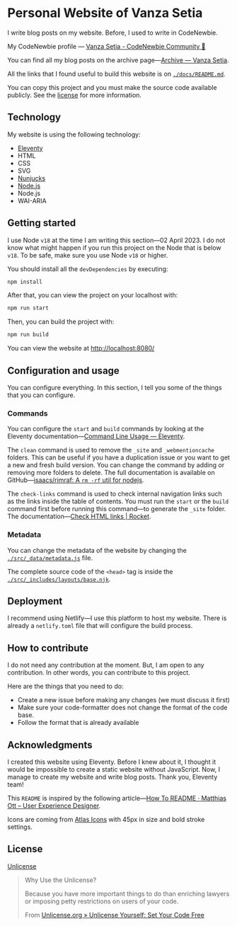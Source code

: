 # Personal Website of Vanza Setia

I write blog posts on my website. Before, I used to write in CodeNewbie.

My CodeNewbie profile — [Vanza Setia - CodeNewbie Community 🌱](https://community.codenewbie.org/vanzasetia)

You can find all my blog posts on the archive page—[Archive — Vanza Setia](https://vanzasetia.site/archive/).

All the links that I found useful to build this website is on [`./docs/README.md`](./docs/README.md).

You can copy this project and you must make the source code available publicly. See the [license](#license) for more information.

## Technology

My website is using the following technology:

- [Eleventy](https://www.11ty.dev/)
- HTML
- CSS
- SVG
- [Nunjucks](https://mozilla.github.io/nunjucks/)
- [Node.js](https://nodejs.org/en/)
- Node.js
- WAI-ARIA

## Getting started

I use Node `v18` at the time I am writing this section—02 April 2023. I do not know what might happen if you run this project on the Node that is below `v18`. To be safe, make sure you use Node `v18` or higher.

You should install all the `devDependencies` by executing:

```bash
npm install
```

After that, you can view the project on your localhost with:

```bash
npm run start
```

Then, you can build the project with:

```bash
npm run build
```

You can view the website at [http://localhost:8080/](http://localhost:8080/)

## Configuration and usage

You can configure everything. In this section, I tell you some of the things that you can configure.

### Commands

You can configure the `start` and `build` commands by looking at the Eleventy documentation—[Command Line Usage — Eleventy](https://www.11ty.dev/docs/usage/).

The `clean` command is used to remove the `_site` and `_webmentioncache` folders. This can be useful if you have a duplication issue or you want to get a new and fresh build version. You can change the command by adding or removing more folders to delete. The full documentation is available on GitHub—[isaacs/rimraf: A `rm -rf` util for nodejs](https://github.com/isaacs/rimraf).

The `check-links` command is used to check internal navigation links such as the links inside the table of contents. You must run the `start` or the `build` command first before running this command—to generate the `_site` folder. The documentation—[Check HTML links | Rocket](https://rocket.modern-web.dev/tools/check-html-links/overview/).

### Metadata

You can change the metadata of the website by changing the [`./src/_data/metadata.js`](./src/_data/metadata.js) file.

The complete source code of the `<head>` tag is inside the [`./src/_includes/layouts/base.njk`](./src/_includes/layouts/base.njk).

## Deployment

I recommend using Netlify—I use this platform to host my website. There is already a `netlify.toml` file that will configure the build process.

## How to contribute

I do not need any contribution at the moment. But, I am open to any contribution. In other words, you can contribute to this project.

Here are the things that you need to do:

- Create a new issue before making any changes (we must discuss it first)
- Make sure your code-formatter does not change the format of the code base.
- Follow the format that is already available

## Acknowledgments

I created this website using Eleventy. Before I knew about it, I thought it would be impossible to create a static website without JavaScript. Now, I manage to create my website and write blog posts. Thank you, Eleventy team!

This `README` is inspired by the following article—[How To README · Matthias Ott – User Experience Designer](https://matthiasott.com/notes/how-to-readme).

Icons are coming from [Atlas Icons](https://atlasicons.vectopus.com/) with 45px in size and bold stroke settings.

## License

[Unlicense](./LICENSE)

> Why Use the Unlicense?
>
> Because you have more important things to do than enriching lawyers or imposing petty restrictions on users of your code.
>
> From [Unlicense.org » Unlicense Yourself: Set Your Code Free](https://unlicense.org/)
